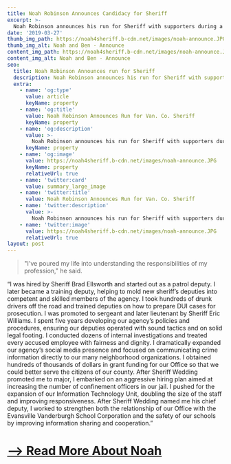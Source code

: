 ```yaml
---
title: Noah Robinson Announces Candidacy for Sheriff
excerpt: >-
  Noah Robinson announces his run for Sheriff with supporters during a snowy night.
date: '2019-03-27'
thumb_img_path: https://noah4sheriff.b-cdn.net/images/noah-announce.JPG
thumb_img_alt: Noah and Ben - Announce
content_img_path: https://noah4sheriff.b-cdn.net/images/noah-announce.JPG
content_img_alt: Noah and Ben - Announce
seo:
  title: Noah Robinson Announces run for Sheriff
  description: Noah Robinson announces his run for Sheriff with supporters during a snowy night.
  extra:
    - name: 'og:type'
      value: article
      keyName: property
    - name: 'og:title'
      value: Noah Robinson Announces Run for Van. Co. Sheriff
      keyName: property
    - name: 'og:description'
      value: >-
        Noah Robinson announces his run for Sheriff with supporters during a snowy night.
      keyName: property
    - name: 'og:image'
      value: https://noah4sheriff.b-cdn.net/images/noah-announce.JPG
      keyName: property
      relativeUrl: true
    - name: 'twitter:card'
      value: summary_large_image
    - name: 'twitter:title'
      value: Noah Robinson Announces Run for Van. Co. Sheriff
    - name: 'twitter:description'
      value: >-
        Noah Robinson announces his run for Sheriff with supporters during a snowy night.
    - name: 'twitter:image'
      value: https://noah4sheriff.b-cdn.net/images/noah-announce.JPG
      relativeUrl: true
layout: post
---
```


> "I've poured my life into understanding the responsibilities of my profession," he said.

“I was hired by Sheriff Brad Ellsworth and started out as a patrol deputy. I later became a training deputy, helping to mold new sheriff’s deputies into competent and skilled members of the agency. I took hundreds of drunk drivers off the road and trained deputies on how to prepare DUI cases for prosecution. I was promoted to sergeant and later lieutenant by Sheriff Eric Williams. I spent five years developing our agency’s policies and procedures, ensuring our deputies operated with sound tactics and on solid legal footing. I conducted dozens of internal investigations and treated every accused employee with fairness and dignity. I dramatically expanded our agency’s social media presence and focused on communicating crime information directly to our many neighborhood organizations. I obtained hundreds of thousands of dollars in grant funding for our Office so that we could better serve the citizens of our county. After Sheriff Wedding promoted me to major, I embarked on an aggressive hiring plan aimed at increasing the number of confinement officers in our jail. I pushed for the expansion of our Information Technology Unit, doubling the size of the staff and improving responsiveness. After Sheriff Wedding named me his chief deputy, I worked to strengthen both the relationship of our Office with the Evansville Vanderburgh School Corporation and the safety of our schools by improving information sharing and cooperation.”

# [--> Read More About Noah](/about)
